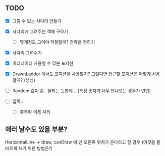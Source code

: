 ## TODO
- [x] 그릴 수 있는 사다리 만들기
- [x] 사다리에 그려주는 객체 구하기
    - [ ] 몇개정도 그어야 적절할까? 전략을 정하기
- [x] 사다리 그려주기
    
- [x] 이터레이터 사용할 수 있는 포지션 
- [x] DrawnLadder 에서도 포지션을 사용할지? 그렇다면 접근할 포지션은 어떻게 사용할지? (생성)
- [ ] Random 값이 좀.. 몰리는 듯한데... (특정 숫자가 너무 안나오는 경우가 빈번)

- [ ] 입력..
    - [ ] 중복된 이름 처리
## 애러 날수도 있을 부분?
HorizontalLine -> draw, canDraw 에 맨 오른쪽 위치가 온다라고 할 경우 (이것을 올바르게 쓰기 위한 방법은?)